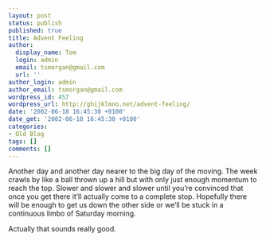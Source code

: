 ```yaml
---
layout: post
status: publish
published: true
title: Advent Feeling
author:
  display_name: Tom
  login: admin
  email: tsmorgan@gmail.com
  url: ''
author_login: admin
author_email: tsmorgan@gmail.com
wordpress_id: 457
wordpress_url: http://ghijklmno.net/advent-feeling/
date: '2002-06-18 16:45:30 +0100'
date_gmt: '2002-06-18 16:45:30 +0100'
categories:
- Old Blog
tags: []
comments: []
---
```

<p>Another day and another day nearer to the big day of the moving. The week crawls by like a ball thrown up a hill but with only just enough momentum to reach the top. Slower and slower and slower until you&#8217;re convinced that once you get there it&#8217;ll actually come to a complete stop. Hopefully there will be enough to get us down the other side or we&#8217;ll be stuck in a continuous limbo of Saturday morning.</p>

<p>Actually that sounds really good.</p>

